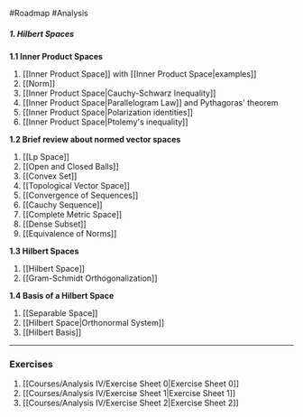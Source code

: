 #Roadmap #Analysis 

##### 1. Hilbert Spaces
**1.1 Inner Product Spaces**
1. [[Inner Product Space]] with [[Inner Product Space|examples]]
3. [[Norm]]
4. [[Inner Product Space|Cauchy-Schwarz Inequality]]
5. [[Inner Product Space|Parallelogram Law]] and Pythagoras' theorem
6. [[Inner Product Space|Polarization identities]]
7. [[Inner Product Space|Ptolemy's inequality]]

**1.2 Brief review about normed vector spaces**
1. [[Lp Space]]
7. [[Open and Closed Balls]]
8. [[Convex Set]]
9. [[Topological Vector Space]]
10. [[Convergence of Sequences]]
11. [[Cauchy Sequence]]
12. [[Complete Metric Space]]
13. [[Dense Subset]]
14. [[Equivalence of Norms]]

**1.3 Hilbert Spaces**
1. [[Hilbert Space]]
2. [[Gram-Schmidt Orthogonalization]]

**1.4 Basis of a Hilbert Space**
1. [[Separable Space]]
2. [[Hilbert Space|Orthonormal System]]
3. [[Hilbert Basis]]
---
### Exercises
1. [[Courses/Analysis IV/Exercise Sheet 0|Exercise Sheet 0]]
2. [[Courses/Analysis IV/Exercise Sheet 1|Exercise Sheet 1]]
3. [[Courses/Analysis IV/Exercise Sheet 2|Exercise Sheet 2]]